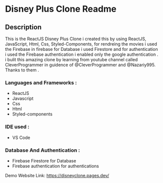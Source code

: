 # Disney Plus Clone Readme

## Description

This is the ReactJS Disney Plus Clone i created this by using ReactJS, JavaScript, Html, Css, Styled-Components, for rendreing the movies i used the Firebase in firebase for Database i used Firestore and for authentication i used the Firebase authentication i enabled only the google authentication . i bulit this amazing clone 
by learning from youtube channel called CleverProgrammer  in guidence of  @CleverProgrammer and @Nazariy995. Thanks to them .

### Languages and Frameworks :
* ReactJS
* Javascript
* Css
* Html
* Styled-components

### IDE used :
* VS Code

### Database And Authentication :

* Firebase Firestore for Database
* Firebase authentication for authentications

Demo Website Link: https://disneyclone.pages.dev/

